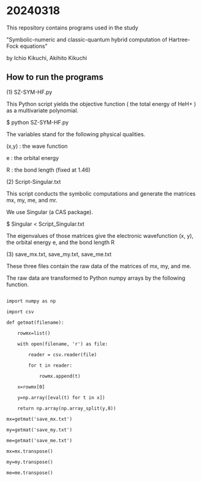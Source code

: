 # 20240318
This repository contains programs used in the study 

"Symbolic-numeric and classic-quantum hybrid computation of Hartree-Fock equations" 

by Ichio Kikuchi, Akihito Kikuchi

## How to run the programs

(1) SZ-SYM-HF.py
 
 This Python script yields the objective function ( the total energy of HeH+ ) as a multivariate polynomial.

 $ python SZ-SYM-HF.py

 The variables stand for the following physical qualities.

 (x,y) : the wave function

 e  : the orbital energy

 R : the bond length (fixed at 1.46)

(2) Script-Singular.txt

 This script conducts the symbolic computations and generate the matrices mx, my, me, and mr.

 We use Singular (a CAS package).
 
  $ Singular < Script_Singular.txt

  The eigenvalues of those matrices give the electronic wavefunction (x, y), the orbital energy e, and the bond length R

(3) save_mx.txt, save_my.txt, save_me.txt

These three files contain the raw data of the matrices of mx, my, and me.

The raw data are transformed to Python numpy arrays by the following function.

~~~~~~~~~~~~~~~~~~~~~~~~~~~~~~~~~~~~~~~~~~~~~~~~~~~~~~~~~~~~~~~~~~~~~~~~~~~~~~~

import numpy as np

import csv

def getmat(filename):

    rowmx=list()
    
    with open(filename, 'r') as file:
    
        reader = csv.reader(file)
        
        for t in reader:

            rowmx.append(t)

    x=rowmx[0]
    
    y=np.array([eval(t) for t in x])
    
    return np.array(np.array_split(y,8))

mx=getmat('save_mx.txt')    

my=getmat('save_my.txt')    

me=getmat('save_me.txt')    

mx=mx.transpose()

my=my.transpose()

me=me.transpose()

~~~~~~~~~~~~~~~~~~~~~~~~~~~~~~~~~~~~~~~~~~~~~~~~~~~~~~~~~~~~~~~~~~~~~~~~~~~~~~~

